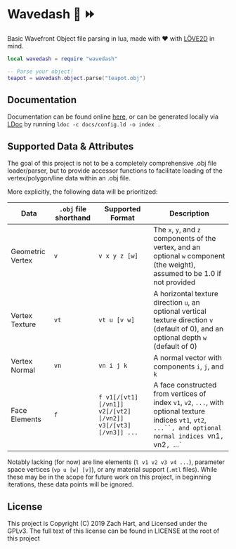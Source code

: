 # Wavedash :ocean: :fast_forward:

Basic Wavefront Object file parsing in lua, made with :heart: with [LÖVE2D](https://love2d.org) in mind.

```lua
local wavedash = require "wavedash"

-- Parse your object!
teapot = wavedash.object.parse("teapot.obj")
```

## Documentation

Documentation can be found online [here](https://zthart.me/docs/wavedash), or can be generated locally via 
[LDoc](https://stevedonovan.github.io/ldoc/index.html) by running `ldoc -c docs/config.ld -o index .`

## Supported Data & Attributes

The goal of this project is not to be a completely comprehensive .obj file loader/parser, but to provide accessor 
functions to facilitate loading of the vertex/polygon/line data within an .obj file. 

More explicitly, the following data will be prioritized:

| Data             | `.obj` file shorthand | Supported Format | Description |
|------------------|-----------------------|------------------|-------------|
| Geometric Vertex | `v`                   | `v x y z [w]`    | The `x`, `y`, and `z` components of the vertex, and an optional `w` component (the weight), assumed to be 1.0 if not provided|
| Vertex Texture   | `vt`                  | `vt u [v w]`     | A horizontal texture direction `u`, an optional vertical texture direction `v` (default of 0), and an optional depth `w` (default of 0)|
| Vertex Normal    | `vn`                  | `vn i j k`       | A normal vector with components `i`, `j`, and `k` |
| Face Elements    | `f`                   | `f v1[/[vt1][/vn1]] v2[/[vt2][/vn2]] v3[/[vt3][/vn3]] ...`| A face constructed from vertices of index `v1`, `v2`, `...`, with optional texture indices `vt1`, `vt2`, `...``, and optional normal indices `vn1`, `vn2`, `...`|

Notably lacking (for now) are line elements (`l v1 v2 v3 v4 ...`), parameter space vertices (`vp u [w] [v]`), or any 
material support (`.mtl` files). While these may be in the scope for future work on this project, in beginning 
iterations, these data points will be ignored.

## License

This project is Copyright (C) 2019 Zach Hart, and Licensed under the GPLv3. The full text of this license can be found
in LICENSE at the root of this project

